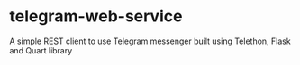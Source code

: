 # telegram-web-service
A simple REST client to use Telegram messenger built using Telethon, Flask and Quart library
